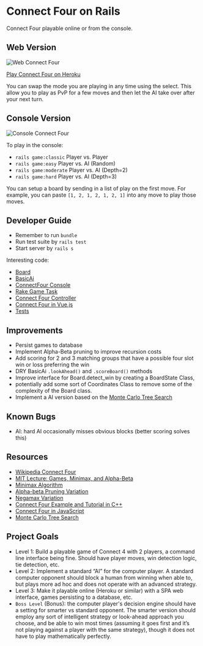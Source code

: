 # Connect Four on Rails

Connect Four playable online or from the console.

## Web Version

![Web Connect Four](https://buddy-connect-four.herokuapp.com/web.png?v=1)

[Play Connect Four on Heroku](http://buddy-connect-four.herokuapp.com)

You can swap the mode you are playing in any time using the select. This allow
you to play as PvP for a few moves and then let the AI take over after your
next turn.

## Console Version

![Console Connect Four](https://buddy-connect-four.herokuapp.com/console.png?v=1)

To play in the console:

- `rails game:classic` Player vs. Player
- `rails game:easy` Player vs. AI (Random)
- `rails game:moderate` Player vs. AI (Depth=2)
- `rails game:hard` Player vs. AI (Depth=3)

You can setup a board by sending in a list of play on the first move. For example,
you can paste `[1, 2, 1, 2, 1, 2, 1]` into any move to play those moves.

## Developer Guide

- Remember to run `bundle`
- Run test suite by `rails test`
- Start server by `rails s`

Interesting code:

- [Board](app/services/board.rb)
- [BasicAi](app/services/basic_ai.rb)
- [ConnectFour Console](app/services/connect_four.rb)
- [Rake Game Task](lib/tasks/game.rake)
- [Connect Four Controller](app/controllers/connect_four_controller.rb)
- [Connect Four in Vue.js](app/views/connect_four/index.html.slim)
- [Tests](test/services)

## Improvements

- Persist games to database
- Implement Alpha-Beta pruning to improve recursion costs
- Add scoring for 2 and 3 matching groups that have a possible four slot win
  or loss preferring the win
- DRY BasicAi `.lookAhead()` and `.scoreBoard()` methods
- Improve interface for Board.detect_win by creating a BoardState Class,
- potentially add some sort of Coordinates Class to remove some of the
  complexity of the Board class.
- Implement a AI version based on the [Monte Carlo Tree Search](https://en.wikipedia.org/wiki/Monte_Carlo_tree_search)

## Known Bugs

- AI: hard AI occasionally misses obvious blocks (better scoring solves this)

## Resources

- [Wikipedia Connect Four](https://en.wikipedia.org/wiki/Connect_Four)
- [MIT Lecture: Games, Minimax, and Alpha-Beta](https://www.youtube.com/watch?v=STjW3eH0Cik)
- [Minimax Algorithm](https://en.wikipedia.org/wiki/Minimax)
- [Alpha-beta Pruning Variation](https://en.wikipedia.org/wiki/Alpha%E2%80%93beta_pruning)
- [Negamax Variation](https://en.wikipedia.org/wiki/Negamax)
- [Connect Four Example and Tutorial in C++](http://connect4.gamesolver.org/)
- [Connect Four in JavaScript](https://www.roadtolarissa.com/javascript/connect-4-AI/)
- [Monte Carlo Tree Search](https://en.wikipedia.org/wiki/Monte_Carlo_tree_search)

## Project Goals

- Level 1: Build a playable game of Connect 4 with 2 players, a command line
  interface being fine.  Should have player moves, win detection logic,
  tie detection, etc.  
- Level 2: Implement a standard “AI” for the computer player. A standard
  computer opponent should block a human from winning when able to, but
  plays more ad hoc and does not operate with an advanced strategy.
- Level 3:  Make it playable online (Heroku or similar) with a SPA web
  interface, games persisting to a database,  etc.
- `Boss Level` (Bonus): the computer player's decision engine should have
  a setting for smarter vs standard opponent. The smarter version should
  employ any sort of intelligent strategy or look-ahead approach you choose,
  and be able to win most times (assuming it goes first and it’s not playing
  against a player with the same strategy), though it does not have to play
  mathematically perfectly.
